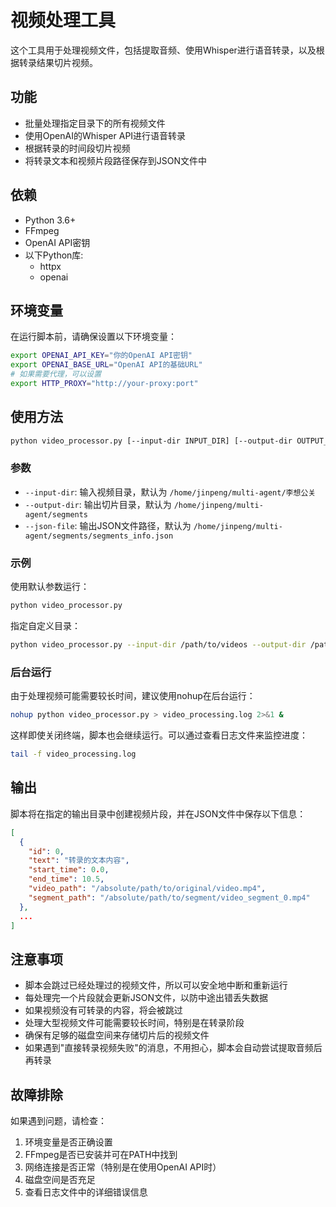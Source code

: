 # 视频处理工具

这个工具用于处理视频文件，包括提取音频、使用Whisper进行语音转录，以及根据转录结果切片视频。

## 功能

- 批量处理指定目录下的所有视频文件
- 使用OpenAI的Whisper API进行语音转录
- 根据转录的时间段切片视频
- 将转录文本和视频片段路径保存到JSON文件中

## 依赖

- Python 3.6+
- FFmpeg
- OpenAI API密钥
- 以下Python库:
  - httpx
  - openai

## 环境变量

在运行脚本前，请确保设置以下环境变量：

```bash
export OPENAI_API_KEY="你的OpenAI API密钥"
export OPENAI_BASE_URL="OpenAI API的基础URL"
# 如果需要代理，可以设置
export HTTP_PROXY="http://your-proxy:port"
```

## 使用方法

```bash
python video_processor.py [--input-dir INPUT_DIR] [--output-dir OUTPUT_DIR] [--json-file JSON_FILE]
```

### 参数

- `--input-dir`: 输入视频目录，默认为 `/home/jinpeng/multi-agent/李想公关`
- `--output-dir`: 输出切片目录，默认为 `/home/jinpeng/multi-agent/segments`
- `--json-file`: 输出JSON文件路径，默认为 `/home/jinpeng/multi-agent/segments/segments_info.json`

### 示例

使用默认参数运行：

```bash
python video_processor.py
```

指定自定义目录：

```bash
python video_processor.py --input-dir /path/to/videos --output-dir /path/to/segments --json-file /path/to/output.json
```

### 后台运行

由于处理视频可能需要较长时间，建议使用nohup在后台运行：

```bash
nohup python video_processor.py > video_processing.log 2>&1 &
```

这样即使关闭终端，脚本也会继续运行。可以通过查看日志文件来监控进度：

```bash
tail -f video_processing.log
```

## 输出

脚本将在指定的输出目录中创建视频片段，并在JSON文件中保存以下信息：

```json
[
  {
    "id": 0,
    "text": "转录的文本内容",
    "start_time": 0.0,
    "end_time": 10.5,
    "video_path": "/absolute/path/to/original/video.mp4",
    "segment_path": "/absolute/path/to/segment/video_segment_0.mp4"
  },
  ...
]
```

## 注意事项

- 脚本会跳过已经处理过的视频文件，所以可以安全地中断和重新运行
- 每处理完一个片段就会更新JSON文件，以防中途出错丢失数据
- 如果视频没有可转录的内容，将会被跳过
- 处理大型视频文件可能需要较长时间，特别是在转录阶段
- 确保有足够的磁盘空间来存储切片后的视频文件
- 如果遇到"直接转录视频失败"的消息，不用担心，脚本会自动尝试提取音频后再转录

## 故障排除

如果遇到问题，请检查：

1. 环境变量是否正确设置
2. FFmpeg是否已安装并可在PATH中找到
3. 网络连接是否正常（特别是在使用OpenAI API时）
4. 磁盘空间是否充足
5. 查看日志文件中的详细错误信息 